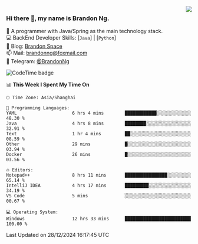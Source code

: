 <img  align="right" src="https://github-readme-stats-brandon0824.vercel.app/api/top-langs/?username=brandon0824&layout=compact">

### Hi there 👋, my name is Brandon Ng.

🌱 A programmer with Java/Spring as the main technology stack.  
💻 BackEnd Developer Skills: [`Java`] | [`Python`]  
📝 Blog: [Brandon Space](https://brandonng.tech)  
📫 Mail: brandonng@foxmail.com  
📰 Telegram: [@BrandonNg](https://t.me/BrandonNg24)  

![CodeTime badge](https://img.shields.io/endpoint?style=flat-square&url=https%3A%2F%2Fapi.codetime.dev%2Fshield%3Fid%3D128%26project%3D%26in%3D604800000)

<!--START_SECTION:waka-->
📊 **This Week I Spent My Time On** 

```text
🕑︎ Time Zone: Asia/Shanghai

💬 Programming Languages: 
YAML                     6 hrs 4 mins        ████████████░░░░░░░░░░░░░   48.30 % 
Java                     4 hrs 8 mins        ████████░░░░░░░░░░░░░░░░░   32.91 % 
Text                     1 hr 4 mins         ██░░░░░░░░░░░░░░░░░░░░░░░   08.59 % 
Other                    29 mins             █░░░░░░░░░░░░░░░░░░░░░░░░   03.94 % 
Docker                   26 mins             █░░░░░░░░░░░░░░░░░░░░░░░░   03.56 % 

🔥 Editors: 
Notepad++                8 hrs 11 mins       ████████████████░░░░░░░░░   65.14 % 
IntelliJ IDEA            4 hrs 17 mins       █████████░░░░░░░░░░░░░░░░   34.19 % 
VS Code                  5 mins              ░░░░░░░░░░░░░░░░░░░░░░░░░   00.67 % 

💻 Operating System: 
Windows                  12 hrs 33 mins      █████████████████████████   100.00 % 
```


 Last Updated on 28/12/2024 16:17:45 UTC
<!--END_SECTION:waka-->
